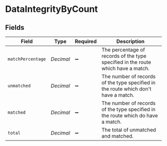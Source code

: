 # DataIntegrityByCount


## Fields

| Field                                                                              | Type                                                                               | Required                                                                           | Description                                                                        |
| ---------------------------------------------------------------------------------- | ---------------------------------------------------------------------------------- | ---------------------------------------------------------------------------------- | ---------------------------------------------------------------------------------- |
| `matchPercentage`                                                                  | *Decimal*                                                                          | :heavy_minus_sign:                                                                 | The percentage of records of the type specified in the route which have a match.   |
| `unmatched`                                                                        | *Decimal*                                                                          | :heavy_minus_sign:                                                                 | The number of records of the type specified in the route which don't have a match. |
| `matched`                                                                          | *Decimal*                                                                          | :heavy_minus_sign:                                                                 | The number of records of the type specified in the route which do have a match.    |
| `total`                                                                            | *Decimal*                                                                          | :heavy_minus_sign:                                                                 | The total of unmatched and matched.                                                |